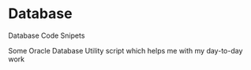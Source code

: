 # Database
Database Code Snipets

Some Oracle Database Utility script which helps me with my day-to-day work

